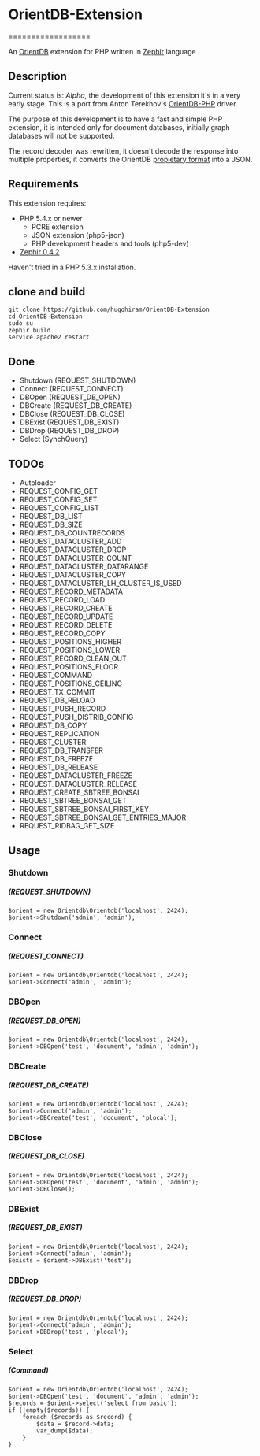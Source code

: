 # OrientDB-Extension
==================

An [OrientDB](https://github.com/nuvolabase/orientdb) extension for PHP written in [Zephir](http://zephir-lang.com/) language

## Description ##

Current status is: *Alpha*, the development of this extension it's in a very early stage. This is a port from Anton Terekhov's [OrientDB-PHP](https://github.com/AntonTerekhov/OrientDB-PHP) driver.

The purpose of this development is to have a fast and simple PHP extension, it is intended only for document databases, initially graph databases will not be supported.

The record decoder was rewritten, it doesn't decode the response into multiple properties, it converts the OrientDB [propietary format](https://github.com/orientechnologies/orientdb/wiki/Record-CSV-Serialization) into a JSON.

## Requirements ##

This extension requires:

* PHP 5.4.x or newer
    * PCRE extension
    * JSON extension (php5-json)
    * PHP development headers and tools (php5-dev)
* [Zephir 0.4.2](http://zephir-lang.com/install.html)

Haven't tried in a PHP 5.3.x installation.

## clone and build ##

    git clone https://github.com/hugohiram/OrientDB-Extension
    cd OrientDB-Extension
    sudo su
    zephir build
    service apache2 restart

## Done ##

* Shutdown (REQUEST_SHUTDOWN)
* Connect (REQUEST_CONNECT)
* DBOpen (REQUEST_DB_OPEN)
* DBCreate (REQUEST_DB_CREATE)
* DBClose (REQUEST_DB_CLOSE)
* DBExist (REQUEST_DB_EXIST)
* DBDrop (REQUEST_DB_DROP)
* Select (SynchQuery)

## TODOs ##

* Autoloader
* REQUEST_CONFIG_GET
* REQUEST_CONFIG_SET
* REQUEST_CONFIG_LIST
* REQUEST_DB_LIST
* REQUEST_DB_SIZE
* REQUEST_DB_COUNTRECORDS
* REQUEST_DATACLUSTER_ADD
* REQUEST_DATACLUSTER_DROP
* REQUEST_DATACLUSTER_COUNT
* REQUEST_DATACLUSTER_DATARANGE
* REQUEST_DATACLUSTER_COPY
* REQUEST_DATACLUSTER_LH_CLUSTER_IS_USED
* REQUEST_RECORD_METADATA
* REQUEST_RECORD_LOAD
* REQUEST_RECORD_CREATE
* REQUEST_RECORD_UPDATE
* REQUEST_RECORD_DELETE
* REQUEST_RECORD_COPY
* REQUEST_POSITIONS_HIGHER
* REQUEST_POSITIONS_LOWER
* REQUEST_RECORD_CLEAN_OUT
* REQUEST_POSITIONS_FLOOR
* REQUEST_COMMAND
* REQUEST_POSITIONS_CEILING
* REQUEST_TX_COMMIT
* REQUEST_DB_RELOAD
* REQUEST_PUSH_RECORD
* REQUEST_PUSH_DISTRIB_CONFIG
* REQUEST_DB_COPY
* REQUEST_REPLICATION
* REQUEST_CLUSTER
* REQUEST_DB_TRANSFER
* REQUEST_DB_FREEZE
* REQUEST_DB_RELEASE
* REQUEST_DATACLUSTER_FREEZE
* REQUEST_DATACLUSTER_RELEASE
* REQUEST_CREATE_SBTREE_BONSAI
* REQUEST_SBTREE_BONSAI_GET
* REQUEST_SBTREE_BONSAI_FIRST_KEY
* REQUEST_SBTREE_BONSAI_GET_ENTRIES_MAJOR
* REQUEST_RIDBAG_GET_SIZE

## Usage ##

### Shutdown ###
##### (REQUEST_SHUTDOWN) #####

    $orient = new Orientdb\Orientdb('localhost', 2424);
    $orient->Shutdown('admin', 'admin');

### Connect ###
##### (REQUEST_CONNECT) #####

    $orient = new Orientdb\Orientdb('localhost', 2424);
    $orient->Connect('admin', 'admin');

### DBOpen ###
##### (REQUEST_DB_OPEN) #####

    $orient = new Orientdb\Orientdb('localhost', 2424);
    $orient->DBOpen('test', 'document', 'admin', 'admin');

### DBCreate ###
##### (REQUEST_DB_CREATE) #####

    $orient = new Orientdb\Orientdb('localhost', 2424);
    $orient->Connect('admin', 'admin');
    $orient->DBCreate('test', 'document', 'plocal');

### DBClose ###
##### (REQUEST_DB_CLOSE) #####

    $orient = new Orientdb\Orientdb('localhost', 2424);
    $orient->DBOpen('test', 'document', 'admin', 'admin');
    $orient->DBClose();

### DBExist ###
##### (REQUEST_DB_EXIST) #####

    $orient = new Orientdb\Orientdb('localhost', 2424);
    $orient->Connect('admin', 'admin');
    $exists = $orient->DBExist('test');	

### DBDrop ###
##### (REQUEST_DB_DROP) #####

    $orient = new Orientdb\Orientdb('localhost', 2424);
    $orient->Connect('admin', 'admin');
    $orient->DBDrop('test', 'plocal');	

### Select ###
##### (Command) #####

    $orient = new Orientdb\Orientdb('localhost', 2424);
    $orient->DBOpen('test', 'document', 'admin', 'admin');
    $records = $orient->select('select from basic');
    if (!empty($records)) {
		foreach ($records as $record) {
		    $data = $record->data;
			var_dump($data);
		}
	}
